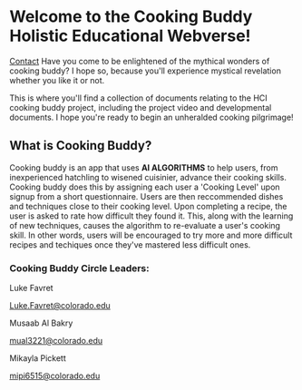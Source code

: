 # Welcome to the Cooking Buddy Holistic Educational Webverse!
[Contact](https://github.com/luke-favret/Cooking-Buddy/blob/master/index.md#cooking-buddy-circle-leaders)
Have you come to be enlightened of the mythical wonders of cooking buddy? I hope so, because you'll experience mystical revelation whether you like it or not.

This is where you'll find a collection of documents relating to the HCI cooking buddy project, including the project video and developmental documents. I hope you're ready to begin an unheralded cooking pilgrimage!


## What is Cooking Buddy?
Cooking buddy is an app that uses **AI ALGORITHMS** to help users, from inexperienced hatchling to wisened cuisinier, advance their cooking skills. Cooking buddy does this by assigning each user a 'Cooking Level' upon signup from a short questionnaire. Users are then reccommended dishes and techniques close to their cooking level. Upon completing a recipe, the user is asked to rate how difficult they found it. This, along with the learning of new techniques, causes the algorithm to re-evaluate a user's cooking skill. In other words, users will be encouraged to try more and more difficult recipes and techiques once they've mastered less difficult ones.

### Cooking Buddy Circle Leaders:
Luke Favret

Luke.Favret@colorado.edu

Musaab Al Bakry

mual3221@colorado.edu

Mikayla Pickett

mipi6515@colorado.edu

